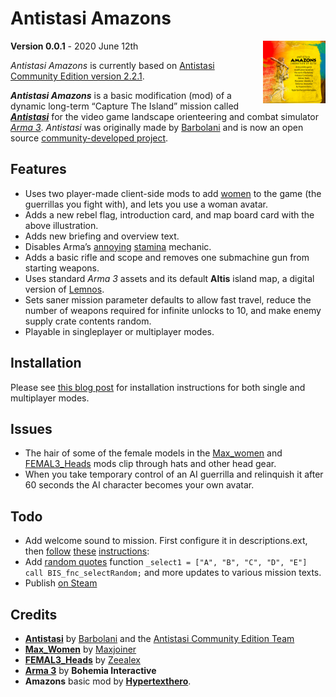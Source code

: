 # Antistasi Amazons  

<img src="antistasi-amazons.jpg" alt="Antistasi Amazons illustration by Simon Griffee." width="100" align="right">

**Version 0.0.1** - 2020 June 12th  

*Antistasi Amazons* is currently based on [Antistasi Community Edition version 2.2.1][ascev].

[ascev]: https://github.com/official-antistasi-community/A3-Antistasi/releases/tag/2.2.1

***Antistasi Amazons*** is a basic modification (mod) of a dynamic long-term “Capture The Island” mission called ***[Antistasi][as]*** for the video game landscape orienteering and combat simulator *[Arma 3][a3]*. *Antistasi* was originally made by [Barbolani](https://www.youtube.com/user/barbolani/) and is now an open source [community-developed project][asc].

[a3]: https://www.bohemia.net/games/arma3
[as]: https://github.com/official-antistasi-community/A3-Antistasi
[asc]: https://github.com/official-antistasi-community/A3-Antistasi/graphs/contributors

## Features

- Uses two player-made client-side mods to add [women][w] to the game (the guerrillas you fight with), and lets you use a woman avatar.
- Adds a new rebel flag, introduction card, and map board card with the above illustration.
- Adds new briefing and overview text.
- Disables Arma’s [annoying][annoying] [stamina][st] mechanic.
- Adds a basic rifle and scope and removes one submachine gun from starting weapons.
- Uses standard *Arma 3* assets and its default **Altis** island map, a digital version of [Lemnos][lem].
- Sets saner mission parameter defaults to allow fast travel, reduce the number of weapons required for infinite unlocks to 10, and make enemy supply crate contents random.
- Playable in singleplayer or multiplayer modes.

## Installation

Please see [this blog post](https://hypertexthero.com/amazons) for installation instructions for both single and multiplayer modes.

[w]: https://en.wikipedia.org/wiki/Women_in_combat
[annoying]: https://community.bistudio.com/wiki/Arma_3_Stamina
[st]: https://www.washingtonpost.com/opinions/women-in-combat-roles-would-strengthen-the-military/2014/04/03/f0aeb140-bb50-11e3-9a05-c739f29ccb08_story.html 
[lem]: https://en.wikipedia.org/wiki/Lemnos

## Issues

- The hair of some of the female models in the [Max_women][fh] and [FEMAL3_Heads][mw] mods clip through hats and other head gear.
- When you take temporary control of an AI guerrilla and relinquish it after 60 seconds the AI character becomes your own avatar. 
  
[fh]: https://steamcommunity.com/workshop/filedetails/?id=374775446
[mw]: https://steamcommunity.com/workshop/filedetails/?id=145175

## Todo
  
- Add welcome sound to mission. First configure it in descriptions.ext, then [follow](https://community.bistudio.com/wiki/playSound3D) [these](https://steamcommunity.com/app/107410/discussions/0/143387886728301734/) [instructions](https://forums.bohemia.net/forums/topic/189498-solved-how-to-correctly-reference-a3-vanilla-sounds/):     
- Add [random quotes](https://community.bistudio.com/wiki/BIS_fnc_selectRandom) function `_select1 = ["A", "B", "C", "D", "E"] call BIS_fnc_selectRandom;` and more updates to various mission texts.
- Publish [on Steam](https://arma3.com/workshop101)

## Credits

- **[Antistasi](https://github.com/official-antistasi-community/A3-Antistasi)** by [Barbolani](https://www.youtube.com/user/barbolani/) and the [Antistasi Community Edition Team](https://github.com/official-antistasi-community/A3-Antistasi/graphs/contributors)
- **[Max_Women](https://steamcommunity.com/workshop/filedetails/?id=145175)** by [Maxjoiner](https://www.youtube.com/channel/UCPGvwaVtKMTa7EHrT-Ys4ww)
- **[FEMAL3_Heads](https://steamcommunity.com/workshop/filedetails/?id=374775446)** by [Zeealex](https://www.deviantart.com/zeealex)
- **[Arma 3](https://www.bohemia.net/games/arma3)** by **Bohemia Interactive**
- **Amazons** basic mod by **[Hypertexthero](https://hypertexthero.com)**.